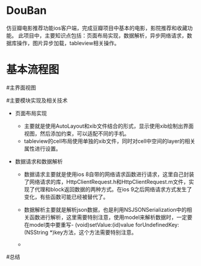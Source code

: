 # DouBan
仿豆瓣电影推荐功能ios客户端，完成豆瓣项目中基本的电影，影院推荐和收藏功能。 此项目中，主要知识点包括：页面布局实现，数据解析，异步网络请求，数据库操作，图片异步加载，tableview相关操作。
# 基本流程图

#主界面视图

#主要模块实现及相关技术
* 页面布局实现
  * 主要就是使用AutoLayout和xib文件结合的形式，显示使用xib绘制出界面视图，然后添加约束，可以适配不同的手机。
  * tableview的cell布局使用单独的xib文件，同时对cell中空间的layer的相关属性进行设置。

* 数据请求和数据解析
  * 数据请求主要就是使用ios 8自带的网络请求函数进行请求，这里自己封装了网络请求的库，HttpClientRequest.h和HttpClientRequest.m文件，实现了代理和block返回数据的两种方式。在ios 9之后网络请求方式发生了变化，有些函数可能已经被替代了。

  * 数据解析主要就是解析json数据，也是利用NSJSONSerialization中的相关函数进行解析，这里需要特别注意，使用model来解析数据时，一定要在model类中要重写- (void)setValue:(id)value forUndefinedKey:(NSString *)key方法，这个方法需要特别注意。
  *


#总结
